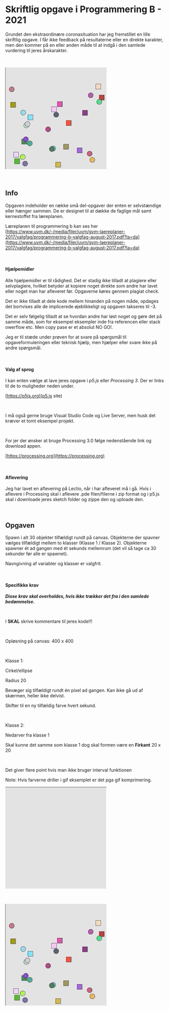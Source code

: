 # Skriftlig opgave i Programmering B - 2021

Grundet den ekstraordinære coronasituation har jeg fremstillet en lille skriftlig opgave. I får ikke feedback på resultaterne eller en direkte karakter, men den kommer på en eller anden måde til at indgå i den samlede vurdering til jeres årskarakter.

​     

![Example](./full_example.gif)

​     


## Info

Opgaven indeholder en række små del-opgaver der enten er selvstændige eller hænger sammen. De er designet til at dække de faglige mål samt kernestoffet fra læreplanen.

Læreplanen til programmering b kan ses her [https://www.uvm.dk/-/media/filer/uvm/gym-laereplaner-2017/valgfag/programmering-b-valgfag-august-2017.pdf?la=da](https://www.uvm.dk/-/media/filer/uvm/gym-laereplaner-2017/valgfag/programmering-b-valgfag-august-2017.pdf?la=da)

​     

#### Hjælpemidler

Alle hjælpemidler er til rådighed. Det er stadig ikke tilladt at plagiere eller selvplagiere, hvilket betyder at kopiere noget direkte som andre har lavet eller noget man har afleveret før. Opgaverne køres gennem plagiat check. 

Det er ikke tilladt at dele kode mellem hinanden på nogen måde, opdages det bortvises alle de implicerede øjeblikkeligt og opgaven takseres til -3. 

Det er selv følgelig tilladt at se hvordan andre har løst noget og gøre det på samme måde, som for eksempel eksempler inde fra referencen eller stack owerflow etc. Men copy pase er et absolut NO GO!.

Jeg er til stæde under prøven for at svare på spørgsmål til opgaveformuleringen eller teknisk hjælp, men hjælper eller svare ikke på andre spørgsmål.

​     

#### Valg af sprog

I kan enten vælge at lave jeres opgave i *p5.js* eller *Processing 3*. Der er links til de to muligheder neden under.

[https://p5js.org](p5.js site)

​     

I må også gerne bruge Visual Studio Code og Live Server, men husk det kræver et tomt eksempel projekt.

​     

For jer der ønsker at bruge Processing 3.0 følge nedenstående link og download appen.

[https://processing.org](https://processing.org)

​     

#### Aflevering

Jeg har lavet en aflevering på Lectio, når i har afleveret må i gå. Hvis i aflevere i Processing skal i aflevere .pde filen/filerne i zip format og i p5.js skal i downloade jeres sketch folder og zippe den og uploade den.

​     

## Opgaven

Spawn i alt 30 objekter tilfældigt rundt på canvas. Objekterne der spavner vælges tilfældigt mellem to klasser (Klasse 1 / Klasse 2). Objekterne spawner ét ad gangen med ét sekunds mellemrum (det vil så tage ca 30 sekunder før alle er spawnet).


Navngivning af variabler og klasser er valgfrit.

​     


#### Specifikke krav

***Disse krav skal overholdes, hvis ikke trækker det fra i den samlede bedømmelse.***

​     

I **SKAL** skrive kommentare til jeres kode!!!

​     

Opløsning på canvas: 400 x 400

​     

Klasse 1:

Cirkel/ellipse

Radius 20

Bevæger sig tilfældigt rundt én pixel ad gangen. Kan ikke gå ud af skærmen, heller ikke delvist.

Skifter til en ny tilfældig farve hvert sekund. 

​     

Klasse 2:

Nedarver fra klasse 1

Skal kunne det samme som klasse 1 dog skal formen være en **Firkant** 20 x 20

​

Det giver flere point hvis man ikke bruger interval funktionen


Note: Hvis farverne driller i gif eksemplet er det pga gif komprimering. 



![Spawn](./spawn.gif)



​           

![Example](./full_example.gif)
